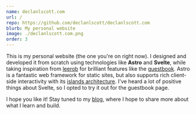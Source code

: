 ```yaml
---
name: declanlscott.com
url: /
repo: https://github.com/declanlscott/declanlscott.com
blurb: My personal website
image: ./declanlscott.com.png
order: 3
---
```


This is my personal website (the one you're on right now). I designed and developed it from scratch using technologies like **Astro** and **Svelte**, while taking inspiration from [leerob](https://leerob.io) for brilliant features like the [guestbook](/guestbook). Astro is a fantastic web framework for static sites, but also supports rich client-side interactivity with its [islands architecture](https://docs.astro.build/en/concepts/islands/). I've heard a lot of positive things about Svelte, so I opted to try it out for the guestbook page.

I hope you like it! Stay tuned to my [blog](/blog), where I hope to share more about what I learn and build.

